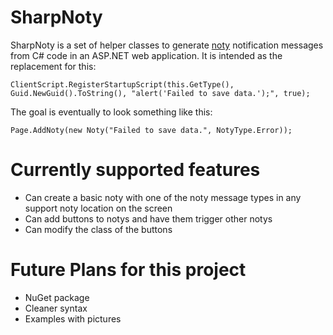 # SharpNoty
SharpNoty is a set of helper classes to generate [noty](http://ned.im/noty/) notification messages from C# code in an ASP.NET web application. It is intended as the replacement for this:


    ClientScript.RegisterStartupScript(this.GetType(), Guid.NewGuid().ToString(), "alert('Failed to save data.');", true);

The goal is eventually to look something like this:

    Page.AddNoty(new Noty("Failed to save data.", NotyType.Error));

# Currently supported features
- Can create a basic noty with one of the noty message types in any support noty location on the screen
- Can add buttons to notys and have them trigger other notys
- Can modify the class of the buttons

# Future Plans for this project

- NuGet package
- Cleaner syntax
- Examples with pictures